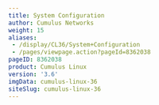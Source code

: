 ```yaml
---
title: System Configuration
author: Cumulus Networks
weight: 15
aliases:
 - /display/CL36/System+Configuration
 - /pages/viewpage.action?pageId=8362038
pageID: 8362038
product: Cumulus Linux
version: '3.6'
imgData: cumulus-linux-36
siteSlug: cumulus-linux-36
---
```


